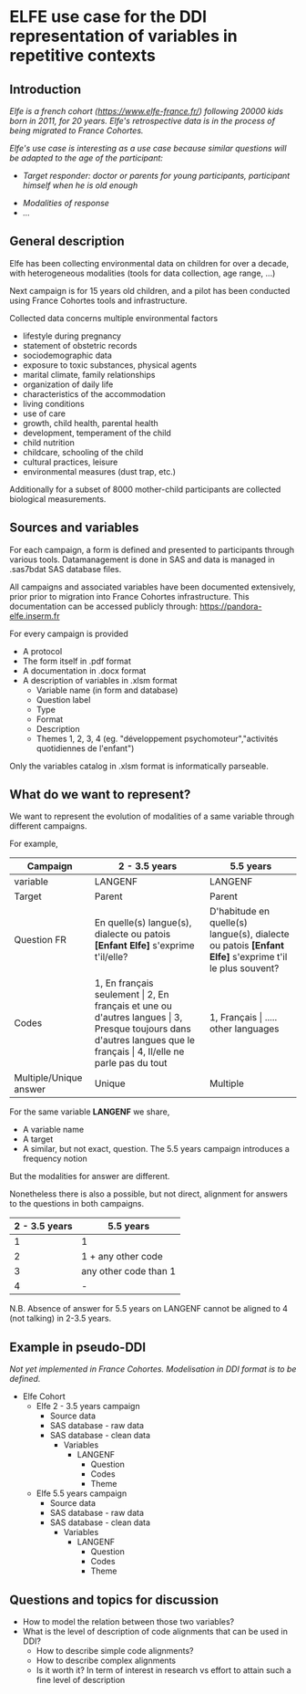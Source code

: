 # ELFE use case for the DDI representation of variables in repetitive contexts

## Introduction

*Elfe is a french cohort (https://www.elfe-france.fr/) following 20000 kids born in 2011, for 20 years. Elfe's retrospective data is in the process of being migrated to France Cohortes.*


*Elfe's use case is interesting as a use case because similar questions will be adapted to the age of the participant:*

* *Target responder: doctor or parents for young participants, participant himself when he is old enough*

- *Modalities of response*
- *...*


## General description

Elfe has been collecting environmental data on children for over a decade, with heterogeneous modalities (tools for data collection, age range, ...)

Next campaign is for 15 years old children, and a pilot has been conducted using France Cohortes tools and infrastructure.

Collected data concerns multiple environmental factors

- lifestyle during pregnancy
- statement of obstetric records
- sociodemographic data
- exposure to toxic substances, physical agents
- marital climate, family relationships
- organization of daily life
- characteristics of the accommodation
- living conditions
- use of care
- growth, child health, parental health
- development, temperament of the child
- child nutrition
- childcare, schooling of the child
- cultural practices, leisure
- environmental measures (dust trap, etc.)

Additionally for a subset of  8000 mother-child participants are collected biological measurements.

## Sources and variables

For each campaign, a form is defined and presented to participants through various tools. Datamanagement is done in SAS and data is managed in .sas7bdat  SAS database files.

All campaigns and associated variables have been documented extensively, prior prior to migration into France Cohortes infrastructure. This documentation can be accessed publicly through: https://pandora-elfe.inserm.fr

For every campaign is provided

- A protocol
- The form itself in .pdf format
- A documentation in .docx format
- A description of variables in .xlsm format
  - Variable name (in form and database)
  - Question label
  - Type
  - Format
  - Description
  - Themes 1, 2, 3, 4 (eg. "développement psychomoteur","activités quotidiennes de l'enfant")

Only the variables catalog in .xlsm format is informatically parseable.


## What do we want to represent?

We want to represent the evolution of modalities of a same variable through different campaigns.



For example, 

| Campaign               | 2 - 3.5 years                                                | 5.5 years                                                    |
| ---------------------- | ------------------------------------------------------------ | ------------------------------------------------------------ |
| variable               | LANGENF                                                      | LANGENF                                                      |
| Target                 | Parent                                                       | Parent                                                       |
| Question FR            | En quelle(s) langue(s), dialecte ou patois **[Enfant Elfe]** s'exprime t'il/elle? | D'habitude en quelle(s) langue(s), dialecte ou patois **[Enfant Elfe]** s'exprime t'il le plus souvent? |
| Codes                  | 1, En français seulement \| 2, En français et une ou d'autres langues \| 3, Presque toujours dans d'autres langues que le français \| 4, Il/elle ne parle pas du tout | 1, Français \| ..... other languages                         |
| Multiple/Unique answer | Unique                                                       | Multiple                                                     |



For the same variable **LANGENF** we share,

- A variable name
- A target
- A similar, but not exact, question. The 5.5 years campaign introduces a frequency notion

But the modalities for answer are different.

Nonetheless there is also a possible, but not direct, alignment for answers to the questions in both campaigns.

| 2 - 3.5 years | 5.5 years             |
| ------------- | --------------------- |
| 1             | 1                     |
| 2             | 1 + any other code    |
| 3             | any other code than 1 |
| 4             | -                     |

N.B. Absence of answer for 5.5 years on LANGENF  cannot be aligned to 4 (not talking) in 2-3.5 years.



## Example in pseudo-DDI

*Not yet implemented in France Cohortes. Modelisation in DDI format is to be defined.*

- Elfe Cohort 
  - Elfe 2 - 3.5 years campaign 
    - Source data 
    - SAS database - raw data
    - SAS database - clean data
      - Variables
        - LANGENF
          - Question
          - Codes
          - Theme
  - Elfe 5.5 years campaign
    - Source data 
    - SAS database - raw data
    - SAS database - clean data
      - Variables
        - LANGENF
          - Question
          - Codes
          - Theme

## Questions and topics for discussion

- How to model the relation between those two variables? 
- What is the level of description of code alignments that can be used in DDI?
  - How to describe simple code alignments?
  - How to describe complex alignments
  - Is it worth it? In term of interest in research vs effort to attain such a fine level of description



